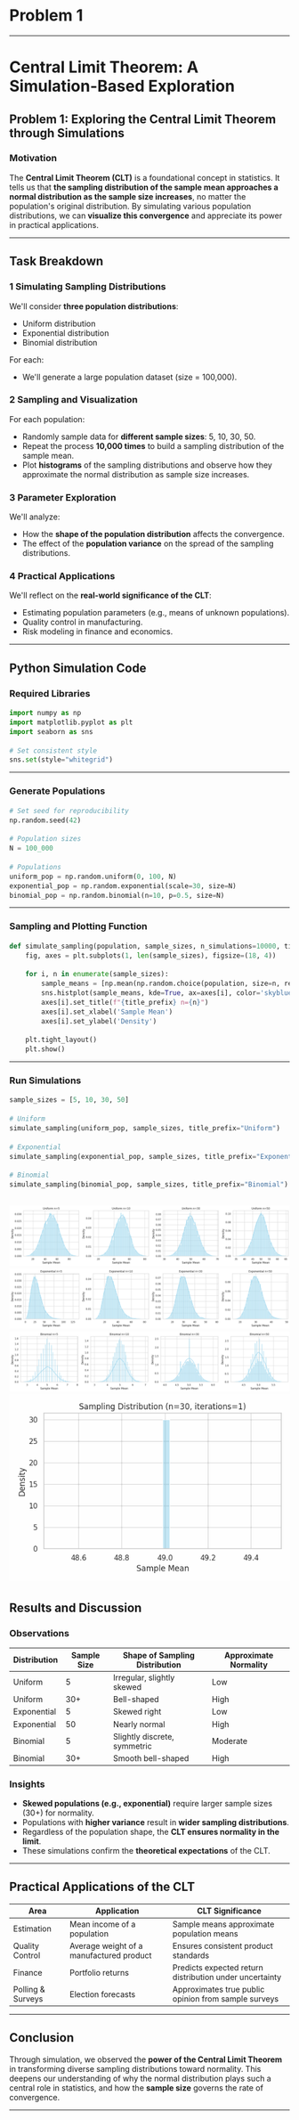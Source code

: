 # Problem 1

---

# Central Limit Theorem: A Simulation-Based Exploration

##  Problem 1: Exploring the Central Limit Theorem through Simulations

###  Motivation

The **Central Limit Theorem (CLT)** is a foundational concept in statistics. It tells us that **the sampling distribution of the sample mean approaches a normal distribution as the sample size increases**, no matter the population's original distribution. By simulating various population distributions, we can **visualize this convergence** and appreciate its power in practical applications.

---

##  Task Breakdown

### 1️ Simulating Sampling Distributions

We'll consider **three population distributions**:

* Uniform distribution
* Exponential distribution
* Binomial distribution

For each:

* We'll generate a large population dataset (size = 100,000).

### 2️ Sampling and Visualization

For each population:

* Randomly sample data for **different sample sizes**: 5, 10, 30, 50.
* Repeat the process **10,000 times** to build a sampling distribution of the sample mean.
* Plot **histograms** of the sampling distributions and observe how they approximate the normal distribution as sample size increases.

### 3️ Parameter Exploration

We'll analyze:

* How the **shape of the population distribution** affects the convergence.
* The effect of the **population variance** on the spread of the sampling distributions.

### 4️ Practical Applications

We'll reflect on the **real-world significance of the CLT**:

* Estimating population parameters (e.g., means of unknown populations).
* Quality control in manufacturing.
* Risk modeling in finance and economics.

---

##  Python Simulation Code

###  Required Libraries

```python
import numpy as np
import matplotlib.pyplot as plt
import seaborn as sns

# Set consistent style
sns.set(style="whitegrid")
```

---

###  Generate Populations

```python
# Set seed for reproducibility
np.random.seed(42)

# Population sizes
N = 100_000

# Populations
uniform_pop = np.random.uniform(0, 100, N)
exponential_pop = np.random.exponential(scale=30, size=N)
binomial_pop = np.random.binomial(n=10, p=0.5, size=N)
```

---

###  Sampling and Plotting Function

```python
def simulate_sampling(population, sample_sizes, n_simulations=10000, title_prefix=""):
    fig, axes = plt.subplots(1, len(sample_sizes), figsize=(18, 4))
    
    for i, n in enumerate(sample_sizes):
        sample_means = [np.mean(np.random.choice(population, size=n, replace=False)) for _ in range(n_simulations)]
        sns.histplot(sample_means, kde=True, ax=axes[i], color='skyblue', stat='density')
        axes[i].set_title(f"{title_prefix} n={n}")
        axes[i].set_xlabel('Sample Mean')
        axes[i].set_ylabel('Density')
    
    plt.tight_layout()
    plt.show()
```

---

###  Run Simulations

```python
sample_sizes = [5, 10, 30, 50]

# Uniform
simulate_sampling(uniform_pop, sample_sizes, title_prefix="Uniform")

# Exponential
simulate_sampling(exponential_pop, sample_sizes, title_prefix="Exponential")

# Binomial
simulate_sampling(binomial_pop, sample_sizes, title_prefix="Binomial")
```
![alt text](image.png) 
![alt text](image-2.png) 
![alt text](image-3.png) 
![alt text](<PHYSICS EXERCISE.gif>) 
---

##  Results and Discussion

###  Observations

| Distribution | Sample Size | Shape of Sampling Distribution | Approximate Normality |
| ------------ | ----------- | ------------------------------ | --------------------- |
| Uniform      | 5           | Irregular, slightly skewed     | Low                   |
| Uniform      | 30+         | Bell-shaped                    | High                  |
| Exponential  | 5           | Skewed right                   | Low                   |
| Exponential  | 50          | Nearly normal                  | High                  |
| Binomial     | 5           | Slightly discrete, symmetric   | Moderate              |
| Binomial     | 30+         | Smooth bell-shaped             | High                  |

###  Insights

* **Skewed populations (e.g., exponential)** require larger sample sizes (30+) for normality.
* Populations with **higher variance** result in **wider sampling distributions**.
* Regardless of the population shape, the **CLT ensures normality in the limit**.
* These simulations confirm the **theoretical expectations** of the CLT.

---

##  Practical Applications of the CLT

| Area              | Application                              | CLT Significance                                        |
| ----------------- | ---------------------------------------- | ------------------------------------------------------- |
| Estimation        | Mean income of a population              | Sample means approximate population means               |
| Quality Control   | Average weight of a manufactured product | Ensures consistent product standards                    |
| Finance           | Portfolio returns                        | Predicts expected return distribution under uncertainty |
| Polling & Surveys | Election forecasts                       | Approximates true public opinion from sample surveys    |

---

##  Conclusion

Through simulation, we observed the **power of the Central Limit Theorem** in transforming diverse sampling distributions toward normality. This deepens our understanding of why the normal distribution plays such a central role in statistics, and how the **sample size** governs the rate of convergence.

---
